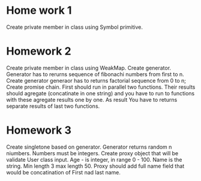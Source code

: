 # Home work 1
Create private member in class using Symbol primitive.

# Homework 2
Create private member in class using WeakMap.
Create generator. Generator has to rerurns sequence of fibonachi numbers from first to n.
Create generator generaor has to returns factorial sequence from 0 to n;
Create promise chain. First should run in parallel two functions. Their results should agregate (concatinate in one string) and you have to run to functions with these agregate results one by one. As result You have to returns separate results of last two functions.

# Homework 3
Create singletone based on generator. Generator returns random n niumbers. Numbers must be integers. 
Create proxy object that will be validate User class input. Age - is integer, in range 0 - 100. Name is the string. Min length 3 max length 50. Proxy should add full name field that would be concatination of First nad last name. 